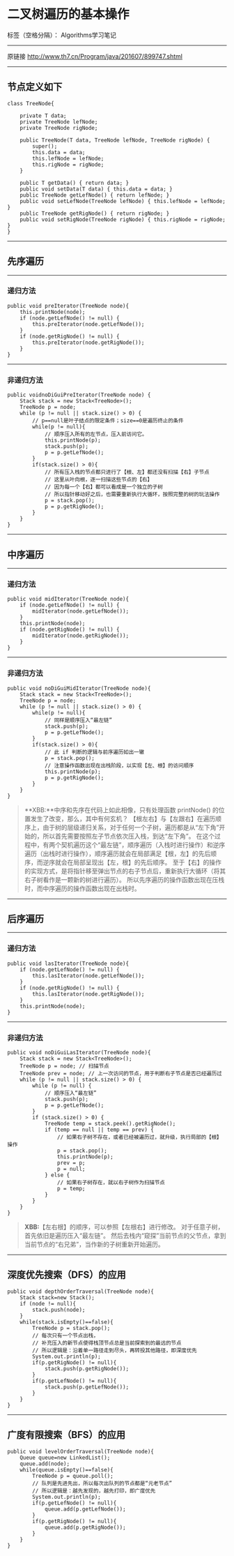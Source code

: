 ﻿# 二叉树遍历的基本操作

标签（空格分隔）： Algorithms学习笔记

---

原链接
http://www.th7.cn/Program/java/201607/899747.shtml

***

## 节点定义如下
```
class TreeNode{

    private T data;
    private TreeNode lefNode;
    private TreeNode rigNode;

    public TreeNode(T data, TreeNode lefNode, TreeNode rigNode) {
        super();
        this.data = data;
        this.lefNode = lefNode;
        this.rigNode = rigNode;
    }
    
    public T getData() { return data; }
    public void setData(T data) { this.data = data; }
    public TreeNode getLefNode() { return lefNode; }
    public void setLefNode(TreeNode lefNode) { this.lefNode = lefNode; }
    public TreeNode getRigNode() { return rigNode; }
    public void setRigNode(TreeNode rigNode) { this.rigNode = rigNode; }
}
```
***

## 先序遍历

***

### 递归方法
```
public void preIterator(TreeNode node){
    this.printNode(node);
    if (node.getLefNode() != null) {
        this.preIterator(node.getLefNode());
    }
    if (node.getRigNode() != null) {
        this.preIterator(node.getRigNode());
    }
}
```
***

### 非递归方法
```
public voidnoDiGuiPreIterator(TreeNode node) {
    Stack stack = new Stack<TreeNode>();
    TreeNode p = node;
    while (p != null || stack.size() > 0) { 
        // p==null是叶子结点的限定条件；size==0是遍历终止的条件
        while(p != null){
            // 顺序压入所有的左节点，压入前访问它。
            this.printNode(p);
            stack.push(p);
            p = p.getLefNode();
        }
        if(stack.size() > 0){
            // 所有压入栈的节点都只进行了【根、左】都还没有扫描【右】子节点
            // 这里从叶向根，逐一扫描这些节点的【右】
            // 因为每一个【右】都可以看成是一个独立的子树
            // 所以指针移动好之后，也需要重新执行大循环，按照完整的树的玩法操作
            p = stack.pop();
            p = p.getRigNode();
        }
    }
}
```
***

## 中序遍历

***

### 递归方法
```
public void midIterator(TreeNode node){
    if (node.getLefNode() != null) {
        midIterator(node.getLefNode());
    }
    this.printNode(node);
    if (node.getRigNode() != null) {
        midIterator(node.getRigNode());
    }
}
```
***

### 非递归方法
```
public void noDiGuiMidIterator(TreeNode node){
    Stack stack = new Stack<TreeNode>();
    TreeNode p = node;
    while (p != null || stack.size() > 0) {
        while(p != null){
            // 同样是顺序压入“最左链”
            stack.push(p);
            p = p.getLefNode();
        }
        if(stack.size() > 0){
            // 此 if 判断的逻辑与前序遍历如出一辙
            p = stack.pop();
            // 注意操作函数出现在出栈阶段，以实现【左、根】的访问顺序
            this.printNode(p); 
            p = p.getRigNode();
        }
    }
}
```
>**XBB:**中序和先序在代码上如此相像，只有处理函数 printNode() 的位置发生了改变，那么，其中有何玄机？
【根左右】与【左跟右】在遍历顺序上，由于树的层级递归关系，对于任何一个子树，遍历都是从“左下角”开始的，所以首先需要按照左子节点依次压入栈，到达“左下角”。
在这个过程中，有两个契机遍历这个“最左链”，顺序遍历（入栈时进行操作）和逆序遍历（出栈时进行操作），顺序遍历就会在局部满足【根，左】的先后顺序，而逆序就会在局部呈现出【左，根】的先后顺序。
至于【右】的操作的实现方式，是将指针移至弹出节点的右子节点后，重新执行大循环（将其右子树看作是一颗新的树进行遍历）。
所以先序遍历的操作函数出现在压栈时，而中序遍历的操作函数出现在出栈时。

***

## 后序遍历

***

### 递归方法
```
public void lasIterator(TreeNode node){
    if (node.getLefNode() != null) {
        this.lasIterator(node.getLefNode());
    }
    if (node.getRigNode() != null) {
        this.lasIterator(node.getRigNode());
    }
    this.printNode(node);
}
```
*** 

### 非递归方法
```
public void noDiGuiLasIterator(TreeNode node){
    Stack stack = new Stack<TreeNode>();
    TreeNode p = node; // 扫描节点
    TreeNode prev = node; // 上一次访问的节点，用于判断右子节点是否已经遍历过
    while (p != null || stack.size() > 0) {
        while (p != null) {
            // 顺序压入“最左链”
            stack.push(p);
            p = p.getLefNode();
        }
        if (stack.size() > 0) {
            TreeNode temp = stack.peek().getRigNode();
            if (temp == null || temp == prev) {
                // 如果右子树不存在，或者已经被遍历过，就升级，执行局部的【根】操作
                p = stack.pop();
                this.printNode(p);
                prev = p;
                p = null;
            } else {
                // 如果右子树存在，就以右子树作为扫描节点
                p = temp;
            }
        } 
    }
}
```
> **XBB:**【左右根】的顺序，可以参照【左根右】进行修改。
对于任意子树，首先依旧是遍历压入“最左链”。
然后去栈内“窥探”当前节点的父节点，拿到当前节点的“右兄弟”，当作新的子树重新开始遍历。





***

## 深度优先搜索（DFS）的应用
```
public void depthOrderTraversal(TreeNode node){
    Stack stack=new Stack();
    if (node != null){
        stack.push(node);
    }
    while(stack.isEmpty()==false){
        TreeNode p = stack.pop(); 
        // 每次只有一个节点出栈，
        // 补充压入的新节点使得栈顶节点总是当前探索到的最远的节点
        // 所以逻辑是：沿着单一路径走到尽头，再转投其他路径，即深度优先
        System.out.println(p);
        if(p.getRigNode() != null){
            stack.push(p.getRigNode());
        }
        if(p.getLefNode() != null){
            stack.push(p.getLefNode());
        }
    }
}
```
***

## 广度有限搜索（BFS）的应用
```
public void levelOrderTraversal(TreeNode node){
    Queue queue=new LinkedList();
    queue.add(node);
    while(queue.isEmpty()==false){
        TreeNode p = queue.poll();
        // 队列是先进先出，所以每次出队列的节点都是“元老节点”
        // 所以逻辑是：越先发现的，越先打印，即广度优先
        System.out.println(p);
        if(p.getLefNode() != null){
            queue.add(p.getLefNode());
        }
        if(p.getRigNode() != null){
            queue.add(p.getRigNode());
        }
    }
}
```





